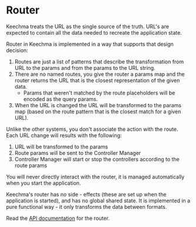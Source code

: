 # Router

Keechma treats the URL as the single source of the truth. URL's are expected to contain all the data needed to recreate the application state.

Router in Keechma is implemented in a way that supports that design decision:

1. Routes are just a list of patterns that describe the transformation from URL to the params and from the params to the URL string.
2. There are no named routes, you give the router a params map and the router returns the URL that is the closest representation of the given data.
    - Params that weren't matched by the route placeholders will be encoded as the query params.
3. When the URL is changed the URL will be transformed to the params map (based on the route pattern that is the closest match for a given URL).

Unlike the other systems, you don't associate the action with the route. Each URL change will results with the following:

1. URL will be transformed to the params
2. Route params will be sent to the Controller Manager
3. Controller Manager will start or stop the controllers according to the route params

You will never directly interact with the router, it is managed automatically when you start the application.

Keechma's router has no side - effects (these are set up when the application is started), and has no global shared state. It is implemented in a pure functional way - it only transforms the data between formats.

Read the [API documentation](api/keechma.router.html) for the router.








